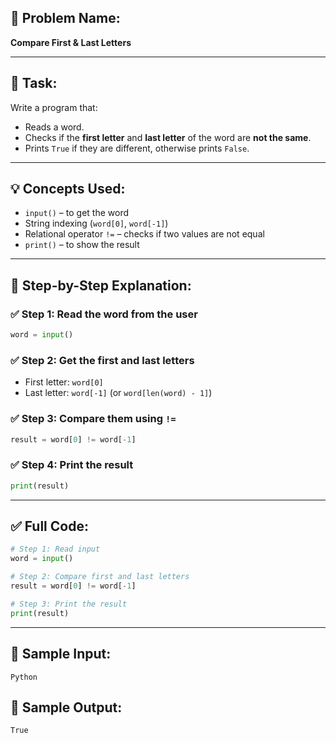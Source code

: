## 🧩 **Problem Name:**

**Compare First & Last Letters**

---

## 📝 **Task:**

Write a program that:

- Reads a word.
- Checks if the **first letter** and **last letter** of the word are **not the same**.
- Prints `True` if they are different, otherwise prints `False`.

---

## 💡 **Concepts Used:**

- `input()` – to get the word
- String indexing (`word[0]`, `word[-1]`)
- Relational operator `!=` – checks if two values are not equal
- `print()` – to show the result

---

## 🧠 **Step-by-Step Explanation:**

### ✅ Step 1: Read the word from the user

```python
word = input()
```

### ✅ Step 2: Get the first and last letters

- First letter: `word[0]`
- Last letter: `word[-1]` (or `word[len(word) - 1]`)

### ✅ Step 3: Compare them using `!=`

```python
result = word[0] != word[-1]
```

### ✅ Step 4: Print the result

```python
print(result)
```

---

## ✅ Full Code:

```python
# Step 1: Read input
word = input()

# Step 2: Compare first and last letters
result = word[0] != word[-1]

# Step 3: Print the result
print(result)
```

---

## 🧪 Sample Input:

```
Python
```

## 🎯 Sample Output:

```
True
```
